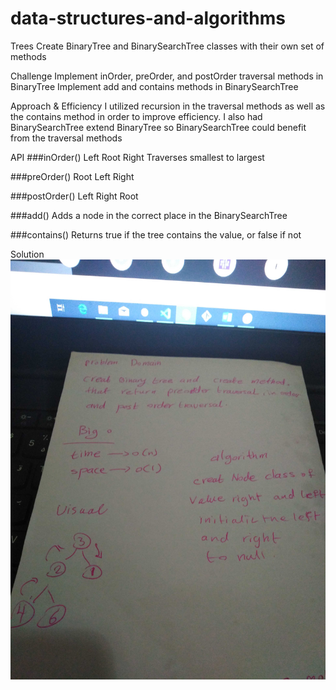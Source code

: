 # data-structures-and-algorithms
Trees
Create BinaryTree and BinarySearchTree classes with their own set of methods

Challenge
Implement inOrder, preOrder, and postOrder traversal methods in BinaryTree Implement add and contains methods in BinarySearchTree

Approach & Efficiency
I utilized recursion in the traversal methods as well as the contains method in order to improve efficiency. I also had BinarySearchTree extend BinaryTree so BinarySearchTree could benefit from the traversal methods

API
###inOrder() Left Root Right Traverses smallest to largest

###preOrder() Root Left Right

###postOrder() Left Right Root

###add() Adds a node in the correct place in the BinarySearchTree

###contains() Returns true if the tree contains the value, or false if not

Solution
![](https://github.com/401-advanced-javascript-bayan/data-structures-and-algorithms/blob/code15/image/IMG_20200216_235833.jpg)
